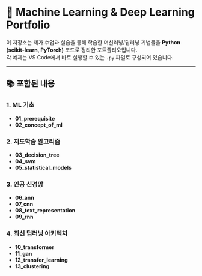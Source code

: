 # 🧠 Machine Learning & Deep Learning Portfolio

이 저장소는 제가 수업과 실습을 통해 학습한 머신러닝/딥러닝 기법들을 **Python (scikit-learn, PyTorch)** 코드로 정리한 포트폴리오입니다.  
각 예제는 VS Code에서 바로 실행할 수 있는 `.py` 파일로 구성되어 있습니다.

---

## 📚 포함된 내용

### 1. ML 기초
- **01_prerequisite**
- **02_concept_of_ml**

### 2. 지도학습 알고리즘
- **03_decision_tree**
- **04_svm**
- **05_statistical_models**

### 3. 인공 신경망
- **06_ann**
- **07_cnn**
- **08_text_representation**
- **09_rnn**

### 4. 최신 딥러닝 아키텍처
- **10_transformer**
- **11_gan**
- **12_transfer_learning**
- **13_clustering**
